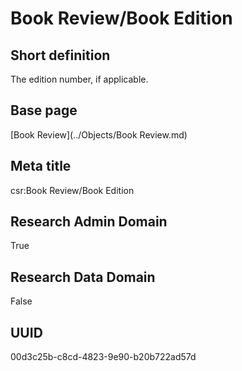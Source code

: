 # Book Review/Book Edition
## Short definition
The edition number, if applicable.
## Base page
[Book Review](../Objects/Book Review.md)
## Meta title
csr:Book Review/Book Edition
## Research Admin Domain
True
## Research Data Domain
False
## UUID
00d3c25b-c8cd-4823-9e90-b20b722ad57d
